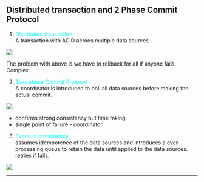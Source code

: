 ## Distributed transaction  and 2 Phase Commit Protocol <br>

1. <font color="cyan">Distributed transaction</font> <br>
A transaction with ACID acroos multiple data sources. 

<img src="/Users/rajat_mac/Documents/SomethingNewDaily/images/transaction1.png"> <br>

The problem with above is we have to rollback for all if anyone fails. Complex. 

2. <font color="cyan">Two-phase Commit Protocol</font> <br>
A coordinator is introduced to poll all data sources before making the actual commit. 

<img src="/Users/rajat_mac/Documents/SomethingNewDaily/images/transaction2.png"> <br>

- confirms strong consistency but time taking. 
- single point of failure - coordinator.

3. <font color="cyan">Eventual consistency</font> <br>
assumes idempotence of the data sources and introduces a even processing queue to retain the data until applied to the data sources. retries if fails. 

<img src="/Users/rajat_mac/Documents/SomethingNewDaily/images/transaction3.png"> <br>

***
